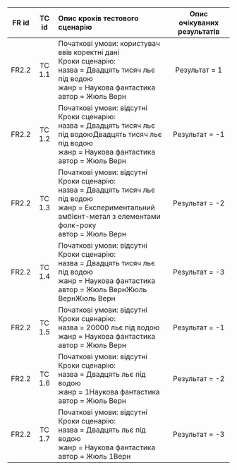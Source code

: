 |FR id|TC id|Опис кроків тестового сценарію|Опис очікуваних результатів|
|:-----:|:-----:|:-----|:-----:|
|FR2.2|TC 1.1|Початкові умови: користувач ввів коректні дані<br> Кроки сценарію:<br> назва = Двадцять тисяч льє під водою <br> жанр = Наукова фантастика <br> автор = Жюль Верн|Результат = 1|
|FR2.2|TC 1.2|Початкові умови: відсутні<br> Кроки сценарію:<br> назва = Двадцять тисяч льє під водоюДвадцять тисяч льє під водою <br> жанр = Наукова фантастика <br> автор = Жюль Верн|Результат = -1|
|FR2.2|TC 1.3|Початкові умови: відсутні<br> Кроки сценарію:<br> назва = Двадцять тисяч льє під водою <br> жанр = Експериментальний амбієнт-метал з елементами фолк-року <br> автор = Жюль Верн|Результат = -2|
|FR2.2|TC 1.4|Початкові умови: відсутні<br> Кроки сценарію:<br> назва = Двадцять тисяч льє під водою <br> жанр = Наукова фантастика <br> автор = Жюль ВернЖюль ВернЖюль Верн|Результат = -3|
|FR2.2|TC 1.5|Початкові умови: відсутні<br> Кроки сценарію:<br> назва = 20000 льє під водою <br> жанр = Наукова фантастика <br> автор = Жюль Верн|Результат = -1|
|FR2.2|TC 1.6|Початкові умови: відсутні<br> Кроки сценарію:<br> назва = Двадцять льє під водою <br> жанр = 1Наукова фантастика <br> автор = Жюль Верн|Результат = -2|
|FR2.2|TC 1.7|Початкові умови: відсутні<br> Кроки сценарію:<br> назва = Двадцять льє під водою <br> жанр = Наукова фантастика <br> автор = Жюль 1Верн|Результат = -3|

